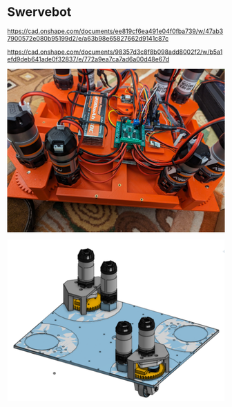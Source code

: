 # Swervebot


https://cad.onshape.com/documents/ee819cf6ea491e04f0fba739/w/47ab37900572e080b95199d2/e/a63b98e65827662d9141c87c

https://cad.onshape.com/documents/98357d3c8f8b098add8002f2/w/b5a1efd9deb641ade0f32837/e/772a9ea7ca7ad6a00d48e67d

![render](docs/photos/PXL_20230718_052548300.jpg)

![render](docs/render.png)
